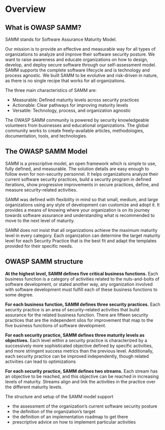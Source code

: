 # Overview
## What is OWASP SAMM?
SAMM stands for Software Assurance Maturity Model.

Our mission is to provide an effective and measurable way for all types of organizations to analyze and improve their software security posture. We want to raise awareness and educate organizations on how to design, develop, and deploy secure software through our self-assessment model. SAMM supports the complete software lifecycle and is technology and process agnostic. We built SAMM to be evolutive and risk-driven in nature, as there is no single recipe that works for all organizations.

The three main characteristics of SAMM are:

  - Measurable: Defined maturity levels across security practices
  - Actionable: Clear pathways for improving maturity levels
  - Versatile: Technology, process, and organization agnostic

The OWASP SAMM community is powered by security knowledgeable volunteers from businesses and educational organizations. The global community works to create freely-available articles, methodologies, documentation, tools, and technologies. 

## The OWASP SAMM Model

SAMM is a prescriptive model, an open framework which is simple to use, fully defined, and measurable. The solution details are easy enough to follow even for non-security personnel. It helps organizations analyze their current software security practices, build a security program in defined iterations, show progressive improvements in secure practices, define, and measure security-related activities.

SAMM was defined with flexibility in mind so that small, medium, and large organizations using any style of development can customize and adopt it. It provides a means of knowing where your organization is on its journey towards software assurance and understanding what is recommended to move to the next level of maturity. 

SAMM does not insist that all organizations achieve the maximum maturity level in every category. Each organization can determine the target maturity level for each Security Practice that is the best fit and adapt the templates provided for their specific needs.

## OWASP SAMM structure

**At the highest level, SAMM defines five critical business functions.** Each business function is a category of activities related to the nuts-and-bolts of software development, or stated another way, any organization involved with software development must fulfill each of these business functions to some degree.

**For each business function, SAMM defines three security practices.** Each security practice is an area of security-related activities that build assurance for the related business function. There are fifteen security practices that are the independent silos for improvement that map to the five business functions of software development.

**For each security practice, SAMM defines three maturity levels as objectives.** Each level within a security practice is characterized by a successively more sophisticated objective defined by specific activities, and more stringent success metrics than the previous level.  Additionally, each security practice can be improved independently, though related activities can lead to optimizations

**For each security practice, SAMM defines two streams.** Each stream has an objective to be reached, and this objective can be reached in increasing levels of maturity. Streams align and link the activities in the practice over the different maturity levels.

The structure and setup of the SAMM model support

  - the assessment of the organization’s current software security posture
  - the definition of the organization’s target
  - the definition of an implementation roadmap to get there
  - prescriptive advice on how to implement particular activities


